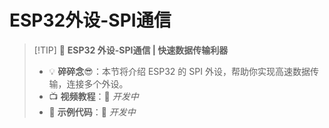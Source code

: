 # ESP32外设-SPI通信

> [!TIP] 🚀 **ESP32 外设-SPI通信 | 快速数据传输利器**  
> - 💡 **碎碎念**😎：本节将介绍 ESP32 的 SPI 外设，帮助你实现高速数据传输，连接多个外设。  
> - 📺 **视频教程**：🚧 *开发中*  
> - 💾 **示例代码**：🚧 *开发中*
